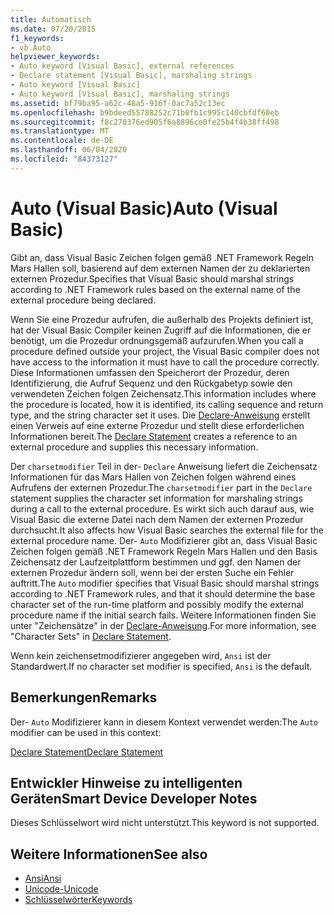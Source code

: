 ```yaml
---
title: Automatisch
ms.date: 07/20/2015
f1_keywords:
- vb.Auto
helpviewer_keywords:
- Auto keyword [Visual Basic], external references
- Declare statement [Visual Basic], marshaling strings
- Auto keyword [Visual Basic]
- Auto keyword [Visual Basic], marshaling strings
ms.assetid: bf79ba95-a62c-48a5-916f-0ac7a52c13ec
ms.openlocfilehash: b9bdeed55788252c71b8fb1c995c140cbfdf60eb
ms.sourcegitcommit: f8c270376ed905f6a8896ce0fe25b4f4b38ff498
ms.translationtype: MT
ms.contentlocale: de-DE
ms.lasthandoff: 06/04/2020
ms.locfileid: "84373127"
---
```

# <a name="auto-visual-basic"></a><span data-ttu-id="14662-102">Auto (Visual Basic)</span><span class="sxs-lookup"><span data-stu-id="14662-102">Auto (Visual Basic)</span></span>
<span data-ttu-id="14662-103">Gibt an, dass Visual Basic Zeichen folgen gemäß .NET Framework Regeln Mars Hallen soll, basierend auf dem externen Namen der zu deklarierten externen Prozedur.</span><span class="sxs-lookup"><span data-stu-id="14662-103">Specifies that Visual Basic should marshal strings according to .NET Framework rules based on the external name of the external procedure being declared.</span></span>  
  
 <span data-ttu-id="14662-104">Wenn Sie eine Prozedur aufrufen, die außerhalb des Projekts definiert ist, hat der Visual Basic Compiler keinen Zugriff auf die Informationen, die er benötigt, um die Prozedur ordnungsgemäß aufzurufen.</span><span class="sxs-lookup"><span data-stu-id="14662-104">When you call a procedure defined outside your project, the Visual Basic compiler does not have access to the information it must have to call the procedure correctly.</span></span> <span data-ttu-id="14662-105">Diese Informationen umfassen den Speicherort der Prozedur, deren Identifizierung, die Aufruf Sequenz und den Rückgabetyp sowie den verwendeten Zeichen folgen Zeichensatz.</span><span class="sxs-lookup"><span data-stu-id="14662-105">This information includes where the procedure is located, how it is identified, its calling sequence and return type, and the string character set it uses.</span></span> <span data-ttu-id="14662-106">Die [Declare-Anweisung](../statements/declare-statement.md) erstellt einen Verweis auf eine externe Prozedur und stellt diese erforderlichen Informationen bereit.</span><span class="sxs-lookup"><span data-stu-id="14662-106">The [Declare Statement](../statements/declare-statement.md) creates a reference to an external procedure and supplies this necessary information.</span></span>  
  
 <span data-ttu-id="14662-107">Der `charsetmodifier` Teil in der- `Declare` Anweisung liefert die Zeichensatz Informationen für das Mars Hallen von Zeichen folgen während eines Aufrufens der externen Prozedur.</span><span class="sxs-lookup"><span data-stu-id="14662-107">The `charsetmodifier` part in the `Declare` statement supplies the character set information for marshaling strings during a call to the external procedure.</span></span> <span data-ttu-id="14662-108">Es wirkt sich auch darauf aus, wie Visual Basic die externe Datei nach dem Namen der externen Prozedur durchsucht.</span><span class="sxs-lookup"><span data-stu-id="14662-108">It also affects how Visual Basic searches the external file for the external procedure name.</span></span> <span data-ttu-id="14662-109">Der- `Auto` Modifizierer gibt an, dass Visual Basic Zeichen folgen gemäß .NET Framework Regeln Mars Hallen und den Basis Zeichensatz der Laufzeitplattform bestimmen und ggf. den Namen der externen Prozedur ändern soll, wenn bei der ersten Suche ein Fehler auftritt.</span><span class="sxs-lookup"><span data-stu-id="14662-109">The `Auto` modifier specifies that Visual Basic should marshal strings according to .NET Framework rules, and that it should determine the base character set of the run-time platform and possibly modify the external procedure name if the initial search fails.</span></span> <span data-ttu-id="14662-110">Weitere Informationen finden Sie unter "Zeichensätze" in der [Declare-Anweisung](../statements/declare-statement.md).</span><span class="sxs-lookup"><span data-stu-id="14662-110">For more information, see "Character Sets" in [Declare Statement](../statements/declare-statement.md).</span></span>  
  
 <span data-ttu-id="14662-111">Wenn kein zeichensetmodifizierer angegeben wird, `Ansi` ist der Standardwert.</span><span class="sxs-lookup"><span data-stu-id="14662-111">If no character set modifier is specified, `Ansi` is the default.</span></span>  
  
## <a name="remarks"></a><span data-ttu-id="14662-112">Bemerkungen</span><span class="sxs-lookup"><span data-stu-id="14662-112">Remarks</span></span>  
 <span data-ttu-id="14662-113">Der- `Auto` Modifizierer kann in diesem Kontext verwendet werden:</span><span class="sxs-lookup"><span data-stu-id="14662-113">The `Auto` modifier can be used in this context:</span></span>  
  
 [<span data-ttu-id="14662-114">Declare Statement</span><span class="sxs-lookup"><span data-stu-id="14662-114">Declare Statement</span></span>](../statements/declare-statement.md)  
  
## <a name="smart-device-developer-notes"></a><span data-ttu-id="14662-115">Entwickler Hinweise zu intelligenten Geräten</span><span class="sxs-lookup"><span data-stu-id="14662-115">Smart Device Developer Notes</span></span>  
 <span data-ttu-id="14662-116">Dieses Schlüsselwort wird nicht unterstützt.</span><span class="sxs-lookup"><span data-stu-id="14662-116">This keyword is not supported.</span></span>  
  
## <a name="see-also"></a><span data-ttu-id="14662-117">Weitere Informationen</span><span class="sxs-lookup"><span data-stu-id="14662-117">See also</span></span>

- [<span data-ttu-id="14662-118">Ansi</span><span class="sxs-lookup"><span data-stu-id="14662-118">Ansi</span></span>](ansi.md)
- [<span data-ttu-id="14662-119">Unicode-</span><span class="sxs-lookup"><span data-stu-id="14662-119">Unicode</span></span>](unicode.md)
- [<span data-ttu-id="14662-120">Schlüsselwörter</span><span class="sxs-lookup"><span data-stu-id="14662-120">Keywords</span></span>](../keywords/index.md)
